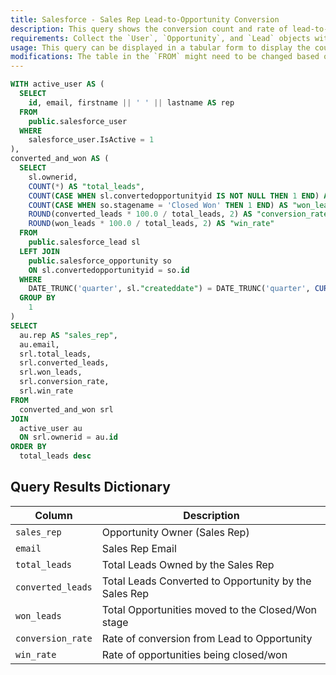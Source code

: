 ```yaml
---
title: Salesforce - Sales Rep Lead-to-Opportunity Conversion
description: This query shows the conversion count and rate of lead-to-opportunity conversion and closed opportunities per active sales rep derived from Salesforce data.
requirements: Collect the `User`, `Opportunity`, and `Lead` objects with the Panoply Salesforce data source
usage: This query can be displayed in a tabular form to display the count and rate per active sales rep
modifications: The table in the `FROM` might need to be changed based on Schema and Destination settings in the data source. The Date Range Filter using the `createddate` in the `WHERE` clause can be changed.
---
```


```sql
WITH active_user AS (
  SELECT
    id, email, firstname || ' ' || lastname AS rep
  FROM
    public.salesforce_user
  WHERE
    salesforce_user.IsActive = 1
),
converted_and_won AS (
  SELECT
    sl.ownerid,
    COUNT(*) AS "total_leads",
    COUNT(CASE WHEN sl.convertedopportunityid IS NOT NULL THEN 1 END) AS "converted_leads",
    COUNT(CASE WHEN so.stagename = 'Closed Won' THEN 1 END) AS "won_leads",
    ROUND(converted_leads * 100.0 / total_leads, 2) AS "conversion_rate",
    ROUND(won_leads * 100.0 / total_leads, 2) AS "win_rate"
  FROM
    public.salesforce_lead sl
  LEFT JOIN
    public.salesforce_opportunity so
    ON sl.convertedopportunityid = so.id
  WHERE
    DATE_TRUNC('quarter', sl."createddate") = DATE_TRUNC('quarter', CURRENT_DATE)
  GROUP BY
    1
)
SELECT
  au.rep AS "sales_rep",
  au.email,
  srl.total_leads,
  srl.converted_leads,
  srl.won_leads,
  srl.conversion_rate,
  srl.win_rate
FROM
  converted_and_won srl
JOIN
  active_user au
  ON srl.ownerid = au.id
ORDER BY
  total_leads desc
```

## Query Results Dictionary
Column | Description
---|---
`sales_rep`| Opportunity Owner (Sales Rep)
`email`| Sales Rep Email
`total_leads`| Total Leads Owned by the Sales Rep
`converted_leads`| Total Leads Converted to Opportunity by the Sales Rep
`won_leads`| Total Opportunities moved to the Closed/Won stage
`conversion_rate`| Rate of conversion from Lead to Opportunity
`win_rate`| Rate of opportunities being closed/won
